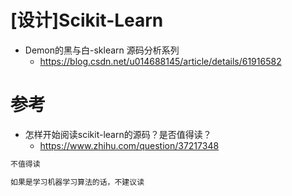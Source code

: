 # [设计]Scikit-Learn

- Demon的黑与白-sklearn 源码分析系列
  - https://blog.csdn.net/u014688145/article/details/61916582

# 参考

- 怎样开始阅读scikit-learn的源码？是否值得读？
  - https://www.zhihu.com/question/37217348

```py
不值得读

如果是学习机器学习算法的话，不建议读
```